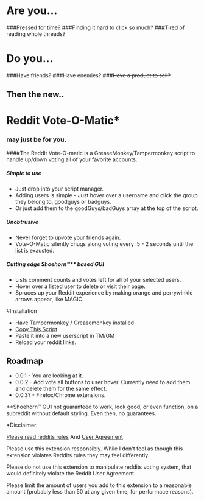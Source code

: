 # Are you...
###Pressed for time?
###Finding it hard to click so much?
###Tired of reading whole threads?

# Do you...
###Have friends?
###Have enemies?
###~~Have a product to sell?~~

## Then the new..
# Reddit Vote-O-Matic*
### may just be for you.

####The Reddit Vote-O-matic is a GreaseMonkey/Tampermonkey script to handle up/down voting all of your favorite accounts.

##### Simple to use
* Just drop into your script manager.
* Adding users is simple - Just hover over a username and click the group they belong to, goodguys or badguys.
* Or just add them to the goodGuys/badGuys array at the top of the script.

##### Unobtrusive
* Never forget to upvote your friends again.
* Vote-O-Matic silently chugs along voting every .5 - 2 seconds until the list is exausted.

##### Cutting edge Shoehorn™** based GUI
* Lists comment counts and votes left for all of your selected users.
* Hover over a listed user to delete or visit their page.
* Spruces up your Reddit experience by making orange and perrywinkle arrows appear, like MAGIC.

#Installation
* Have Tampermonkey / Greasemonkey installed
* [Copy This Script](https://raw.githubusercontent.com/PaperElectron/Vote-O-Matic/master/vote-o-matic.js)
* Paste it into a new userscript in TM/GM
* Reload your reddit links.

## Roadmap
* 0.0.1 - You are looking at it.
* 0.0.2 - Add vote all buttons to user hover. Currently need to add them and delete them for the same effect.
* 0.0.3? - Firefox/Chrome extensions.

**Shoehorn™ GUI not guaranteed to work, look good, or even function, on a subreddit without default styling.
Even then, no guarantees.

*Disclaimer.

[Please read reddits rules](http://www.reddit.com/rules) And [User Agreement](http://www.reddit.com/help/useragreement)

Please use this extension responsibly. While I don't feel as though this extension violates Reddits rules they may feel differently.

Please do not use this extension to manipulate reddits voting system, that would definitely violate
the Reddit User Agreement.

Please limit the amount of users you add to this extension to a reasonable amount
(probably less than 50 at any given time, for performace reasons).
